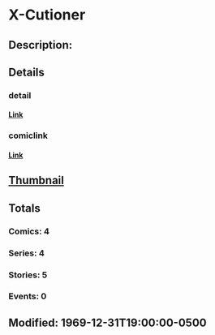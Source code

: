 # X-Cutioner
## Description: 
## Details
### detail
#### [Link](http://marvel.com/characters/2607/x-cutioner?utm_campaign=apiRef&utm_source=225578a89fc76f3d20fbffda5d17a88d)
### comiclink
#### [Link](http://marvel.com/comics/characters/1009723/x-cutioner?utm_campaign=apiRef&utm_source=225578a89fc76f3d20fbffda5d17a88d)
## [Thumbnail](http://i.annihil.us/u/prod/marvel/i/mg/b/40/image_not_available.jpg)
## Totals
### Comics: 4
### Series: 4
### Stories: 5
### Events: 0
## Modified: 1969-12-31T19:00:00-0500